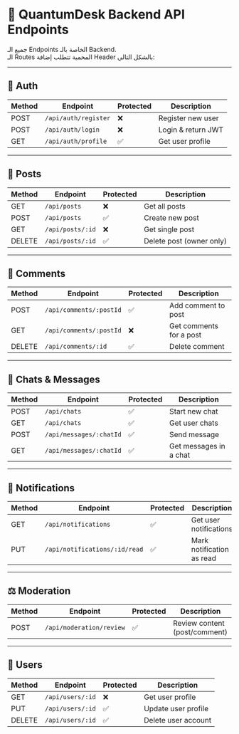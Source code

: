 # 📡 QuantumDesk Backend API Endpoints

جميع الـ Endpoints الخاصة بالـ Backend.  
الـ Routes المحمية تتطلب إضافة Header بالشكل التالي:


---

## 🔑 Auth
| Method | Endpoint              | Protected | Description              |
|--------|-----------------------|-----------|--------------------------|
| POST   | `/api/auth/register`  | ❌        | Register new user        |
| POST   | `/api/auth/login`     | ❌        | Login & return JWT       |
| GET    | `/api/auth/profile`   | ✅        | Get user profile         |

---

## 📝 Posts
| Method | Endpoint            | Protected | Description                 |
|--------|---------------------|-----------|-----------------------------|
| GET    | `/api/posts`        | ❌        | Get all posts               |
| POST   | `/api/posts`        | ✅        | Create new post             |
| GET    | `/api/posts/:id`    | ❌        | Get single post             |
| DELETE | `/api/posts/:id`    | ✅        | Delete post (owner only)    |

---

## 💬 Comments
| Method | Endpoint                 | Protected | Description               |
|--------|--------------------------|-----------|---------------------------|
| POST   | `/api/comments/:postId`  | ✅        | Add comment to post       |
| GET    | `/api/comments/:postId`  | ❌        | Get comments for a post   |
| DELETE | `/api/comments/:id`      | ✅        | Delete comment            |

---

## 💌 Chats & Messages
| Method | Endpoint                   | Protected | Description               |
|--------|----------------------------|-----------|---------------------------|
| POST   | `/api/chats`               | ✅        | Start new chat            |
| GET    | `/api/chats`               | ✅        | Get user chats            |
| POST   | `/api/messages/:chatId`    | ✅        | Send message              |
| GET    | `/api/messages/:chatId`    | ✅        | Get messages in a chat    |

---

## 🔔 Notifications
| Method | Endpoint                          | Protected | Description               |
|--------|-----------------------------------|-----------|---------------------------|
| GET    | `/api/notifications`              | ✅        | Get user notifications    |
| PUT    | `/api/notifications/:id/read`     | ✅        | Mark notification as read |

---

## ⚖️ Moderation
| Method | Endpoint                   | Protected | Description              |
|--------|----------------------------|-----------|--------------------------|
| POST   | `/api/moderation/review`   | ✅        | Review content (post/comment) |

---

## 👤 Users
| Method | Endpoint            | Protected | Description             |
|--------|---------------------|-----------|-------------------------|
| GET    | `/api/users/:id`    | ❌        | Get user profile        |
| PUT    | `/api/users/:id`    | ✅        | Update user profile     |
| DELETE | `/api/users/:id`    | ✅        | Delete user account     |




